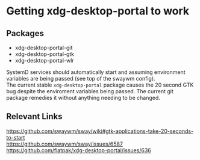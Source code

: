 # Getting xdg-desktop-portal to work

## Packages

- xdg-desktop-portal-git
- xdg-desktop-portal-gtk
- xdg-desktop-portal-wlr

SystemD services should automatically start and assuming environment variables are being passed (see top of the swaywm config).  
The current stable `xdg-desktop-portal` package causes the 20 second GTK bug despite the enviroment variables being passed. The current git package remedies it without anything needing to be changed.

## Relevant Links

<https://github.com/swaywm/sway/wiki#gtk-applications-take-20-seconds-to-start>  
<https://github.com/swaywm/sway/issues/6587>  
<https://github.com/flatpak/xdg-desktop-portal/issues/636>  
